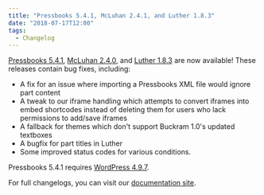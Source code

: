 ```yaml
---
title: "Pressbooks 5.4.1, McLuhan 2.4.1, and Luther 1.8.3"
date: "2018-07-17T12:00"
tags:
  - Changelog
---
```


[Pressbooks 5.4.1](https://github.com/pressbooks/pressbooks/releases/tag/5.4.1),
[McLuhan 2.4.0](https://github.com/pressbooks/pressbooks-book/releases/tag/2.4.1), and
[Luther 1.8.3](https://github.com/pressbooks/pressbooks-luther/releases/tag/1.8.3) are now
available! These releases contain bug fixes, including:

- A fix for an issue where importing a Pressbooks XML file would ignore part content
- A
  tweak to our iframe handling which attempts to convert iframes into embed shortcodes
  instead of deleting them for users who lack permissions to add/save iframes
- A fallback
  for themes which don't support Buckram 1.0's updated textboxes
- A bugfix for part titles
  in Luther
- Some improved status codes for various conditions.

Pressbooks 5.4.1 requires
[WordPress 4.9.7](https://wordpress.org/news/2018/07/wordpress-4-9-7-security-and-maintenance-release/).

For full changelogs, you can visit our
[documentation site](/docs/changelog).
